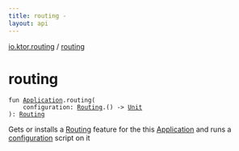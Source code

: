 ```yaml
---
title: routing - 
layout: api
---
```


<div class='api-docs-breadcrumbs'><a href="index.html">io.ktor.routing</a> / <a href="./routing.html">routing</a></div>

# routing

<div class="signature"><code><span class="keyword">fun </span><a href="../io.ktor.application/-application/index.html"><span class="identifier">Application</span></a><span class="symbol">.</span><span class="identifier">routing</span><span class="symbol">(</span><br/>&nbsp;&nbsp;&nbsp;&nbsp;<span class="parameterName" id="io.ktor.routing$routing(io.ktor.application.Application, kotlin.Function1((io.ktor.routing.Routing, kotlin.Unit)))/configuration">configuration</span><span class="symbol">:</span>&nbsp;<a href="-routing/index.html"><span class="identifier">Routing</span></a><span class="symbol">.</span><span class="symbol">(</span><span class="symbol">)</span>&nbsp;<span class="symbol">-&gt;</span>&nbsp;<a href="https://kotlinlang.org/api/latest/jvm/stdlib/kotlin/-unit/index.html"><span class="identifier">Unit</span></a><br/><span class="symbol">)</span><span class="symbol">: </span><a href="-routing/index.html"><span class="identifier">Routing</span></a></code></div>

Gets or installs a <a href="-routing/index.html">Routing</a> feature for the this <a href="../io.ktor.application/-application/index.html">Application</a> and runs a <a href="routing.html#io.ktor.routing$routing(io.ktor.application.Application, kotlin.Function1((io.ktor.routing.Routing, kotlin.Unit)))/configuration">configuration</a> script on it

